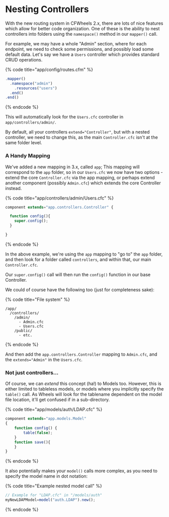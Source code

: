 # Nesting Controllers

With the new routing system in CFWheels 2.x, there are lots of nice features which allow for better code organization. One of these is the ability to nest controllers into folders using the `namespace()` method in our `mapper()` call.

For example, we may have a whole "Admin" section, where for each endpoint, we need to check some permissions, and possibly load some default data. Let's say we have a `Users` controller which provides standard CRUD operations.

{% code title="app/config/routes.cfm" %}
```javascript
.mapper()
  .namespace("admin")
    .resources("users")
  .end()
.end()
```
{% endcode %}

This will automatically look for the `Users.cfc` controller in `app/controllers/admin/`.

By default, all your controllers `extend="Controller"`, but with a nested controller, we need to change this, as the main `Controller.cfc` isn't at the same folder level.

### A Handy Mapping

We've added a new mapping in 3.x, called `app`; This mapping will correspond to the `app` folder, so in our `Users.cfc` we now have two options - extend the core `Controller.cfc` via the app mapping, or perhaps extend another component (possibly `Admin.cfc`) which extends the core Controller instead.

{% code title="app/controllers/admin/Users.cfc" %}
```javascript
component extends="app.controllers.Controller" {

  function config(){
    super.config();
  }

}
```
{% endcode %}

In the above example, we're using the `app` mapping to "go to" the `app` folder, and then look for a folder called `controllers`, and within that, our main `Controller.cfc`.

Our `super.config()` call will then run the `config()` function in our base Controller.

We could of course have the following too (just for completeness sake):

{% code title="File system" %}
```
/app/
  /controllers/
    /admin/
      - Admin.cfc
      - Users.cfc
    /public/
      - etc.
```
{% endcode %}

And then add the `app.controllers.Controller` mapping to `Admin.cfc`, and the `extends="Admin"` in the `Users.cfc`.

### Not just controllers...

Of course, we can _extend_ this concept (ha!) to Models too. However, this is either limited to tableless models, or models where you implicitly specify the `table()` call. As Wheels will look for the tablename dependent on the model file location, it'll get confused if in a sub-directory.

{% code title="app/models/auth/LDAP.cfc" %}
```javascript
component extends="app.models.Model"
{
    function config() {
        table(false);
    }
    function save(){
    }
}
```
{% endcode %}

It also potentially makes your `model()` calls more complex, as you need to specify the model name in dot notation:

{% code title="Example nested model call" %}
```javascript
// Example for "LDAP.cfc" in "/models/auth"
myNewLDAPModel=model("auth.LDAP").new();
```
{% endcode %}
